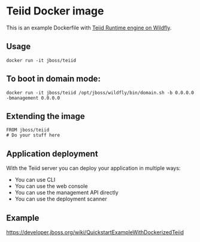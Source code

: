# Teiid Docker image

This is an example Dockerfile with [Teiid Runtime engine on Wildfly](http://teiid.io/).

## Usage

    docker run -it jboss/teiid

## To boot in domain mode:

    docker run -it jboss/teiid /opt/jboss/wildfly/bin/domain.sh -b 0.0.0.0 -bmanagement 0.0.0.0

## Extending the image

    FROM jboss/teiid
    # Do your stuff here

## Application deployment

With the Teiid server you can deploy your application in multiple ways:

- You can use CLI
- You can use the web console
- You can use the management API directly
- You can use the deployment scanner

## Example
https://developer.jboss.org/wiki/QuickstartExampleWithDockerizedTeiid
